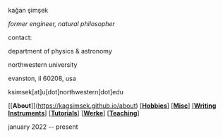 kağan şimşek

_former engineer, natural philosopher_

contact:

department of physics & astronomy

northwestern university

evanston, il 60208, usa

ksimsek[at]u[dot]northwestern[dot]edu

[\[__About__]\](https://kagsimsek.github.io/about)
[\[__Hobbies__\]](https://kagsimsek.github.io/hobbies)
[\[__Misc__\]](https://kagsimsek.github.io/misc)
[\[__Writing Instruments__\]](https://kagsimsek.github.io/writing_instruments)
[\[__Tutorials__\]](https://kagsimsek.github.io/tutorials)
[\[__Werke__\]](https://kagsimsek.github.io/werke)
[\[__Teaching__\]](https://kagsimsek.github.io/teaching)

january 2022 -- present

